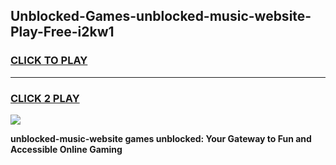 
## Unblocked-Games-unblocked-music-website-Play-Free-i2kw1
<h3>
<a href="https://premium76.site?title=unblocked-music-website&ref=18A1">CLICK TO PLAY</a></h3>
<hr>

<h3>
<a href="https://premium76.site?title=unblocked-music-website&ref=18A1">CLICK 2 PLAY</a>
  
</h3>

<a href="https://premium76.site?title=unblocked-music-website&ref=18A1"><img src="https://clearcache.store/games.png"></a>


**unblocked-music-website games unblocked: Your Gateway to Fun and Accessible Online Gaming**
